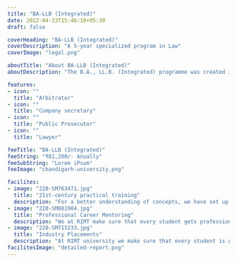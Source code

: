 ```yaml
---
title: "BA-LLB (Integrated)"
date: 2022-04-23T15:46:10+05:30
draft: false

coverHeading: "BA-LLB (Integrated)"
coverDescription: "A 5-year specialized program in Law"
coverImage: "legal.png"

aboutTitle: "About BA-LLB (Integrated)"
aboutDescription: "The B.A., LL.B. (Integrated) programme was created in response to the changing nature of society's socioeconomic situations. This is based on new developments in the aftermath of liberalisation and globalisation, which has resulted in the growth of market forces and the emergence of new types of demand. This course genuinely embodies multidisciplinary integrated learning."

features:
- icon: ""
  title: "Arbitrator"
- icon: ""
  title: "Company secretary"
- icon: ""
  title: "Public Prosecutor"
- icon: ""
  title: "Lawyer"

feeTitle: "BA-LLB (Integrated)"
feeString: "₹81,200/- Anually"
feeSubString: "Lorem iPsum"
feeImage: "chandigarh-university.png"

facilites:
- image: "220-SM763471.jpg"
  title: "21st-century practical training"
  description: "For a better understanding of concepts, we have set up advanced 21st-century tools equipped with advanced training methods so that students can learn every concept practically in a better way."
- image: "220-SM881904.jpg"
  title: "Professional Career Mentoring"
  description: "We at RIMT make sure that every student gets professional career mentoring from the industry experts to set career targets & for this we have created a career & placement cell too."
- image: "220-SM715233.jpg"
  title: "Industry Placements"
  description: "At RIMT university we make sure that every student is getting placed, each year more than 500 companies visit the campus of RIMT to hire our brightest of the talents"
facilitesImage: "detailed-report.png"
---
```


